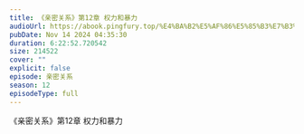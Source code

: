 ```yaml
---
title: 《亲密关系》第12章 权力和暴力
audioUrl: https://abook.pingfury.top/%E4%BA%B2%E5%AF%86%E5%85%B3%E7%B3%BB-12-%E7%AC%AC12%E7%AB%A0%20%E6%9D%83%E5%8A%9B%E5%92%8C%E6%9A%B4%E5%8A%9B-f16aokwu.aac
pubDate: Nov 14 2024 04:35:30
duration: 6:22:52.720542
size: 214522
cover: ""
explicit: false
episode: 亲密关系
season: 12
episodeType: full
---
```

《亲密关系》第12章 权力和暴力
